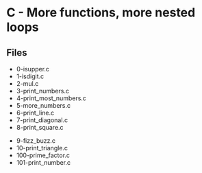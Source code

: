 # C - More functions, more nested loops

## Files

- 0-isupper.c
- 1-isdigit.c
- 2-mul.c
- 3-print_numbers.c
- 4-print_most_numbers.c
- 5-more_numbers.c
- 6-print_line.c
- 7-print_diagonal.c
- 8-print_square.c

* 9-fizz_buzz.c
* 10-print_triangle.c
* 100-prime_factor.c
* 101-print_number.c

